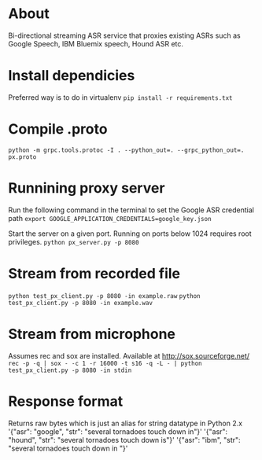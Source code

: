# About
Bi-directional streaming ASR service that proxies existing ASRs such as Google Speech, IBM Bluemix speech, Hound ASR etc.

# Install dependicies
Preferred way is to do in virtualenv
`pip install -r requirements.txt`

# Compile .proto 
`python -m grpc.tools.protoc -I . --python_out=. --grpc_python_out=. px.proto`

# Runnining proxy server
Run the following command in the terminal to set the Google ASR credential path
`export GOOGLE_APPLICATION_CREDENTIALS=google_key.json`

Start the server on a given port. Running on ports below 1024 requires root privileges.
`python px_server.py -p 8080`


# Stream from recorded file 
`python test_px_client.py -p 8080 -in example.raw`
`python test_px_client.py -p 8080 -in example.wav`

# Stream from microphone
Assumes rec and sox are installed. Available at http://sox.sourceforge.net/
`rec -p -q | sox - -c 1 -r 16000 -t s16 -q -L - | python test_px_client.py -p 8080 -in stdin`

# Response format
Returns raw bytes which is just an alias for string datatype in Python 2.x
'{"asr": "google", "str": "several tornadoes touch down in"}'
'{"asr": "hound", "str": "several tornadoes touch down is"}'
'{"asr": "ibm", "str": "several tornadoes touch down in "}'


